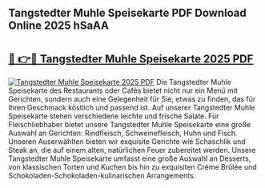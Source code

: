 ## Tangstedter Muhle Speisekarte PDF Download Online 2025 hSaAA

# <h2><a href="http://gc9wxs4.nevu.top/?p=Tangstedter+Muhle+Speisekarte">🔗 👉🔴 Tangstedter Muhle Speisekarte 2025 PDF</a></h2>

[![Tangstedter Muhle Speisekarte 2025 PDF](https://i.imgur.com/dBaPXMq.png)](http://gc9wxs4.nevu.top/?p=Tangstedter+Muhle+Speisekarte)
Die Tangstedter Muhle Speisekarte des Restaurants oder Cafés bietet nicht nur ein Menü mit Gerichten, sondern auch eine Gelegenheit für Sie, etwas zu finden, das für Ihren Geschmack köstlich und passend ist. Auf unserer Tangstedter Muhle Speisekarte stehen verschiedene leichte und frische Salate. Für Fleischliebhaber bietet unsere Tangstedter Muhle Speisekarte eine große Auswahl an Gerichten: Rindfleisch, Schweinefleisch, Huhn und Fisch. Unseren Auserwählten bieten wir exquisite Gerichte wie Schaschlik und Steak an, die auf einem alten, natürlichen Feuer zubereitet werden. Unsere Tangstedter Muhle Speisekarte umfasst eine große Auswahl an Desserts, von klassischen Torten und Kuchen bis hin zu exquisiten Crème Brûlée und Schokoladen-Schokoladen-kulinarischen Arrangements.
